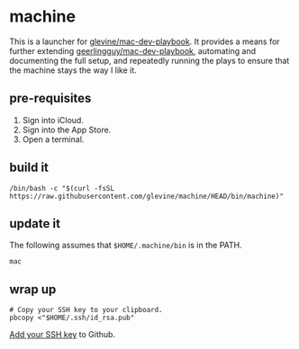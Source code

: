 # machine

This is a launcher for [glevine/mac-dev-playbook](https://github.com/glevine/mac-dev-playbook). It provides a means for further extending [geerlingguy/mac-dev-playbook](https://github.com/geerlingguy/mac-dev-playbook), automating and documenting the full setup, and repeatedly running the plays to ensure that the machine stays the way I like it.

## pre-requisites

1. Sign into iCloud.
2. Sign into the App Store.
3. Open a terminal.

## build it

```shell
/bin/bash -c "$(curl -fsSL https://raw.githubusercontent.com/glevine/machine/HEAD/bin/machine)"
```

## update it

The following assumes that `$HOME/.machine/bin` is in the PATH.

```shell
mac
```

## wrap up

```shell
# Copy your SSH key to your clipboard.
pbcopy <"$HOME/.ssh/id_rsa.pub"
```

[Add your SSH key](https://github.com/settings/ssh/new) to Github.
